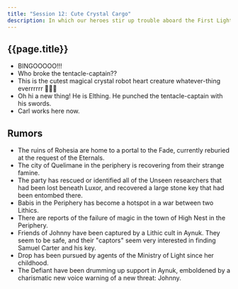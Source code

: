 ```yaml
---
title: "Session 12: Cute Crystal Cargo"
description: In which our heroes stir up trouble aboard the First Light.
---
```


## {{page.title}}

* BINGOOOOO!!!
* Who broke the tentacle-captain??
* This is the cutest magical crystal robot heart creature whatever-thing everrrrrr 💖🥺💖
* Oh hi a new thing! He is Elthing. He punched the tentacle-captain with his swords.
* Carl works here now.

## Rumors
* The ruins of Rohesia are home to a portal to the Fade, currently reburied at the request of the Eternals.
* The city of Quelimane in the periphery is recovering from their strange famine.
* The party has rescued or identified all of the Unseen researchers that had been lost beneath Luxor, and recovered a large stone key that had been entombed there.
* Babis in the Periphery has become a hotspot in a war between two Lithics.
* There are reports of the failure of magic in the town of High Nest in the Periphery.
* Friends of Johnny have been captured by a Lithic cult in Aynuk. They seem to be safe, and their "captors" seem very interested in finding Samuel Carter and his key.
* Drop has been pursued by agents of the Ministry of Light since her childhood.
* The Defiant have been drumming up support in Aynuk, emboldened by a charismatic new voice warning of a new threat: Johnny.

